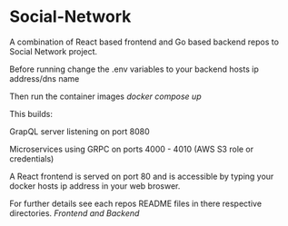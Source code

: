 # Social-Network

A combination of React based frontend and Go based backend repos to Social Network project.

Before running change the .env variables to your backend hosts ip address/dns name

Then run the container images *docker compose up*

This builds: 

GrapQL server listening on port 8080

Microservices using GRPC on ports 4000 - 4010 (AWS S3 role or credentials)

A React frontend is served on port 80 and is accessible by typing your docker hosts ip address in your web broswer.

For further details see each repos README files in there respective directories. *Frontend and Backend*